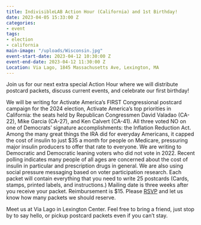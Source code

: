 ```yaml
---
title: IndivisibleLAB Action Hour (California) and 1st Birthday!
date: 2023-04-05 15:33:00 Z
categories:
- event
tags:
- election
- california
main-image: "/uploads/Wisconsin.jpg"
event-start-date: 2023-04-12 10:30:00 Z
event-end-date: 2023-04-12 11:30:00 Z
Location: Via Lago, 1845 Massachusetts Ave, Lexington, MA
---
```


Join us for our next extra special Action Hour where we will distribute postcard packets, discuss current events, and celebrate our first birthday!

We will be writing for Activate America’s FIRST Congressional postcard campaign for the 2024 election, Activate America’s top priorities in California: the seats held by Republican Congressmen David Valadao (CA-22), Mike Garcia (CA-27), and Ken Calvert (CA-41). All three voted NO on one of Democrats’ signature accomplishments: the Inflation Reduction Act. Among the many great things the IRA did for everyday Americans, it capped the cost of insulin to just $35 a month for people on Medicare, pressuring major insulin producers to offer that rate to everyone. We are writing to Democratic and Democratic leaning voters who did not vote in 2022. Recent polling indicates many people of all ages are concerned about the cost of insulin in particular and prescription drugs in general. We are also using social pressure messaging based on voter participation research.
Each packet will contain everything that you need to write 25 postcards (Cards, stamps, printed labels, and instructions.) Mailing date is three weeks after you receive your packet. Reimbursement is $15. Please [RSVP](https://mobilize.us/s/R9OsQ6) and let us know how many packets we should reserve.

Meet us at Via Lago in Lexington Center. Feel free to bring a friend, just stop by to say hello, or pickup postcard packets even if you can’t stay. 